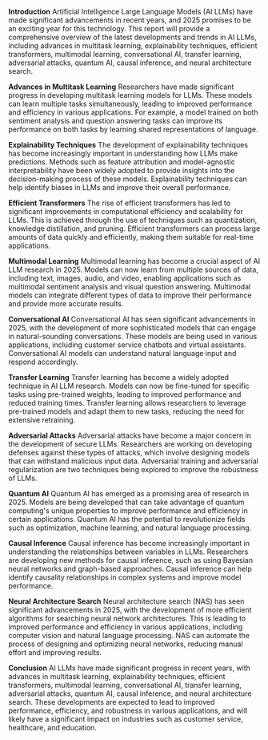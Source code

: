**Introduction**
Artificial Intelligence Large Language Models (AI LLMs) have made significant advancements in recent years, and 2025 promises to be an exciting year for this technology. This report will provide a comprehensive overview of the latest developments and trends in AI LLMs, including advances in multitask learning, explainability techniques, efficient transformers, multimodal learning, conversational AI, transfer learning, adversarial attacks, quantum AI, causal inference, and neural architecture search.

**Advances in Multitask Learning**
Researchers have made significant progress in developing multitask learning models for LLMs. These models can learn multiple tasks simultaneously, leading to improved performance and efficiency in various applications. For example, a model trained on both sentiment analysis and question answering tasks can improve its performance on both tasks by learning shared representations of language.

**Explainability Techniques**
The development of explainability techniques has become increasingly important in understanding how LLMs make predictions. Methods such as feature attribution and model-agnostic interpretability have been widely adopted to provide insights into the decision-making process of these models. Explainability techniques can help identify biases in LLMs and improve their overall performance.

**Efficient Transformers**
The rise of efficient transformers has led to significant improvements in computational efficiency and scalability for LLMs. This is achieved through the use of techniques such as quantization, knowledge distillation, and pruning. Efficient transformers can process large amounts of data quickly and efficiently, making them suitable for real-time applications.

**Multimodal Learning**
Multimodal learning has become a crucial aspect of AI LLM research in 2025. Models can now learn from multiple sources of data, including text, images, audio, and video, enabling applications such as multimodal sentiment analysis and visual question answering. Multimodal models can integrate different types of data to improve their performance and provide more accurate results.

**Conversational AI**
Conversational AI has seen significant advancements in 2025, with the development of more sophisticated models that can engage in natural-sounding conversations. These models are being used in various applications, including customer service chatbots and virtual assistants. Conversational AI models can understand natural language input and respond accordingly.

**Transfer Learning**
Transfer learning has become a widely adopted technique in AI LLM research. Models can now be fine-tuned for specific tasks using pre-trained weights, leading to improved performance and reduced training times. Transfer learning allows researchers to leverage pre-trained models and adapt them to new tasks, reducing the need for extensive retraining.

**Adversarial Attacks**
Adversarial attacks have become a major concern in the development of secure LLMs. Researchers are working on developing defenses against these types of attacks, which involve designing models that can withstand malicious input data. Adversarial training and adversarial regularization are two techniques being explored to improve the robustness of LLMs.

**Quantum AI**
Quantum AI has emerged as a promising area of research in 2025. Models are being developed that can take advantage of quantum computing's unique properties to improve performance and efficiency in certain applications. Quantum AI has the potential to revolutionize fields such as optimization, machine learning, and natural language processing.

**Causal Inference**
Causal inference has become increasingly important in understanding the relationships between variables in LLMs. Researchers are developing new methods for causal inference, such as using Bayesian neural networks and graph-based approaches. Causal inference can help identify causality relationships in complex systems and improve model performance.

**Neural Architecture Search**
Neural architecture search (NAS) has seen significant advancements in 2025, with the development of more efficient algorithms for searching neural network architectures. This is leading to improved performance and efficiency in various applications, including computer vision and natural language processing. NAS can automate the process of designing and optimizing neural networks, reducing manual effort and improving results.

**Conclusion**
AI LLMs have made significant progress in recent years, with advances in multitask learning, explainability techniques, efficient transformers, multimodal learning, conversational AI, transfer learning, adversarial attacks, quantum AI, causal inference, and neural architecture search. These developments are expected to lead to improved performance, efficiency, and robustness in various applications, and will likely have a significant impact on industries such as customer service, healthcare, and education.